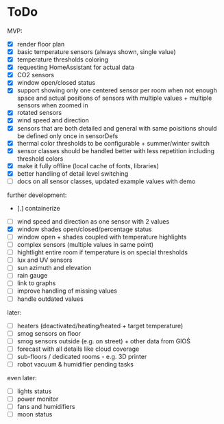 # ToDo

MVP:

- [x] render floor plan
- [x] basic temperature sensors (always shown, single value)
- [x] temperature thresholds coloring
- [x] requesting HomeAssistant for actual data
- [x] CO2 sensors
- [x] window open/closed status 
- [x] support showing only one centered sensor per room when not enough space and actual positions of sensors with multiple values + multiple sensors when zoomed in
- [x] rotated sensors
- [x] wind speed and direction
- [x] sensors that are both detailed and general with same poisitions should be defined only once in sensorDefs
- [x] thermal color thresholds to be configurable + summer/winter switch
- [x] sensor classes should be handled better with less repetition including threshold colors
- [x] make it fully offline (local cache of fonts, libraries)
- [x] better handling of detail level switching
- [ ] docs on all sensor classes, updated example values with demo

further development:

- [.] containerize
- [ ] wind speed and direction as one sensor with 2 values
- [x] window shades open/closed/percentage status
- [ ] window open + shades coupled with temperature highlights
- [ ] complex sensors (multiple values in same point)
- [ ] hightlight entire room if temperature is on special thresholds
- [ ] lux and UV sensors
- [ ] sun azimuth and elevation
- [ ] rain gauge
- [ ] link to graphs
- [ ] improve handling of missing values
- [ ] handle outdated values

later:

- [ ] heaters (deactivated/heating/heated + target temperature)
- [ ] smog sensors on floor
- [ ] smog sensors outside (e.g. on street) + other data from GIOŚ
- [ ] forecast with all details like cloud coverage
- [ ] sub-floors / dedicated rooms - e.g. 3D printer
- [ ] robot vacuum & humidifier pending tasks

even later:

- [ ] lights status
- [ ] power monitor
- [ ] fans and humidifiers
- [ ] moon status
